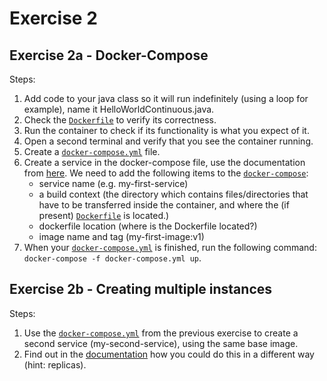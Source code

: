 # Exercise 2

## Exercise 2a - Docker-Compose

Steps:

1. Add code to your java class so it will run indefinitely (using a loop for example), name it
   HelloWorldContinuous.java.
2. Check the [`Dockerfile`](Dockerfile) to verify its correctness.
3. Run the container to check if its functionality is what you expect of it.
4. Open a second terminal and verify that you see the container running.
5. Create a [`docker-compose.yml`](docker-compose.yml) file.
6. Create a service in the docker-compose file, use the documentation from
   [here](https://docs.docker.com/compose/compose-file/compose-file-v3/). We need to add the following items to the
   [`docker-compose`](docker-compose.yml):
   - service name (e.g. my-first-service)
   - a build context (the directory which contains files/directories that have to be transferred inside the container,
     and where the (if present) [`Dockerfile`](Dockerfile) is located.)
   - dockerfile location (where is the Dockerfile located?)
   - image name and tag (my-first-image:v1)
7. When your [`docker-compose.yml`](docker-compose.yml) is finished, run the following command:
   `docker-compose -f docker-compose.yml up`.

## Exercise 2b - Creating multiple instances

Steps:

1. Use the [`docker-compose.yml`](docker-compose.yml) from the previous exercise to create a second service
   (my-second-service), using the same base image.
2. Find out in the [documentation](https://docs.docker.com/compose/compose-file/compose-file-v3/) how you could do this
   in a different way (hint: replicas).
